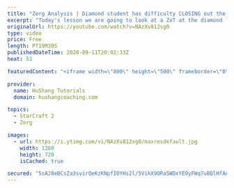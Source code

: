 ```yaml
---
title: "Zerg Analysis | Diamond student has difficulty CLOSING out the MATCH [Starcraft 2]"
excerpt: "Today's lesson we are going to look at a ZvT at the diamond level focusing on the Zerg Analysis. The zerg manages to get into a very strong position but has difficulty closing it out. Let's learn how we can approach this scenario better!  Zerg Analysis | Diamond student has difficulty CLOSING out the"
originalUrl: https://youtube.com/watch?v=NAzXv812sg0
type: video
price: Free
length: PT19M30S
publishedDateTime: 2020-09-11T20:02:33Z
heat: 51

featuredContent: "<iframe width=\"800\" height=\"500\" frameborder=\"0\" src=\"https://www.youtube.com/embed/NAzXv812sg0\" allow=\"accelerometer; autoplay; encrypted-media; gyroscope; picture-in-picture\" allowfullscreen></iframe>"

provider:
  name: HuShang Tutorials
  domain: hushangcoaching.com

topics:
  - StarCraft 2
  - Zerg

images:
  - url: https://i.ytimg.com/vi/NAzXv812sg0/maxresdefault.jpg
    width: 1280
    height: 720
    isCached: true

secured: "5sAJ8eBCsZa3svirQeKzKNpfIOYHs2l/5VikX9ORaSWDxYEOyFWq7uBQlHfAAQNPqL/8+MJvgWDz+1WpKUSeWq5vJpCJEtLKtl8lfpvScN0eL5Kh+jlLfh/DBubYXp5ZWZ0hsv5JM53OhunJs3JmciAPys1BAXp/UFsL44xFtLjEg0sJfW5KEgwGrgYfGy+/3sBuy6G6sB6r4IRRkm9OWcxaXeUV8yMiQB4KHHO9mUwKo9JwMvJ0H/s4yb9mnWx5JIHaQXjURpGYbHOAznIYUs6haBNSrL8Q8SNrh7qNcBlRPwazrQlXYDg2eexyzj40SPKjPzq3Yr975pIEURs6/q18b2W7Urb8fHnii2gyouELMteM8zrj9JTyFBhrLv1tR+peR6YZx0NT57eJff8O7CU729GWu45EFC3equa4AQQ=;oFnpMaRSVtvT8dyUu7oa7Q=="
---
```


